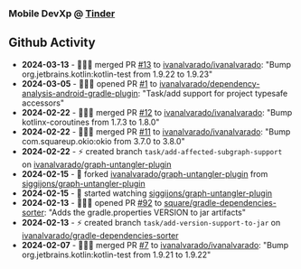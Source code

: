### Mobile DevXp @ [Tinder](https://medium.com/tinder)

## Github Activity
- **2024-03-13** - 🧑🏻‍💻 merged PR [#13](https://github.com/ivanalvarado/ivanalvarado/pull/13) to [ivanalvarado/ivanalvarado](https://github.com/ivanalvarado/ivanalvarado): "Bump org.jetbrains.kotlin:kotlin-test from 1.9.22 to 1.9.23"
- **2024-03-05** - 🧑🏻‍💻 opened PR [#1](https://github.com/ivanalvarado/dependency-analysis-android-gradle-plugin/pull/1) to [ivanalvarado/dependency-analysis-android-gradle-plugin](https://github.com/ivanalvarado/dependency-analysis-android-gradle-plugin): "Task/add support for project typesafe accessors"
- **2024-02-22** - 🧑🏻‍💻 merged PR [#12](https://github.com/ivanalvarado/ivanalvarado/pull/12) to [ivanalvarado/ivanalvarado](https://github.com/ivanalvarado/ivanalvarado): "Bump kotlinx-coroutines from 1.7.3 to 1.8.0"
- **2024-02-22** - 🧑🏻‍💻 merged PR [#11](https://github.com/ivanalvarado/ivanalvarado/pull/11) to [ivanalvarado/ivanalvarado](https://github.com/ivanalvarado/ivanalvarado): "Bump com.squareup.okio:okio from 3.7.0 to 3.8.0"
- **2024-02-22** - ⚡️ created branch `task/add-affected-subgraph-support` on [ivanalvarado/graph-untangler-plugin](https://github.com/ivanalvarado/graph-untangler-plugin)
- **2024-02-15** - 🔱 forked [ivanalvarado/graph-untangler-plugin](https://github.com/ivanalvarado/graph-untangler-plugin) from [siggijons/graph-untangler-plugin](https://github.com/siggijons/graph-untangler-plugin)
- **2024-02-15** - 👀 started watching [siggijons/graph-untangler-plugin](https://github.com/siggijons/graph-untangler-plugin)
- **2024-02-13** - 🧑🏻‍💻 opened PR [#92](https://github.com/square/gradle-dependencies-sorter/pull/92) to [square/gradle-dependencies-sorter](https://github.com/square/gradle-dependencies-sorter): "Adds the gradle.properties VERSION to jar artifacts"
- **2024-02-13** - ⚡️ created branch `task/add-version-support-to-jar` on [ivanalvarado/gradle-dependencies-sorter](https://github.com/ivanalvarado/gradle-dependencies-sorter)
- **2024-02-07** - 🧑🏻‍💻 merged PR [#7](https://github.com/ivanalvarado/ivanalvarado/pull/7) to [ivanalvarado/ivanalvarado](https://github.com/ivanalvarado/ivanalvarado): "Bump org.jetbrains.kotlin:kotlin-test from 1.9.21 to 1.9.22"